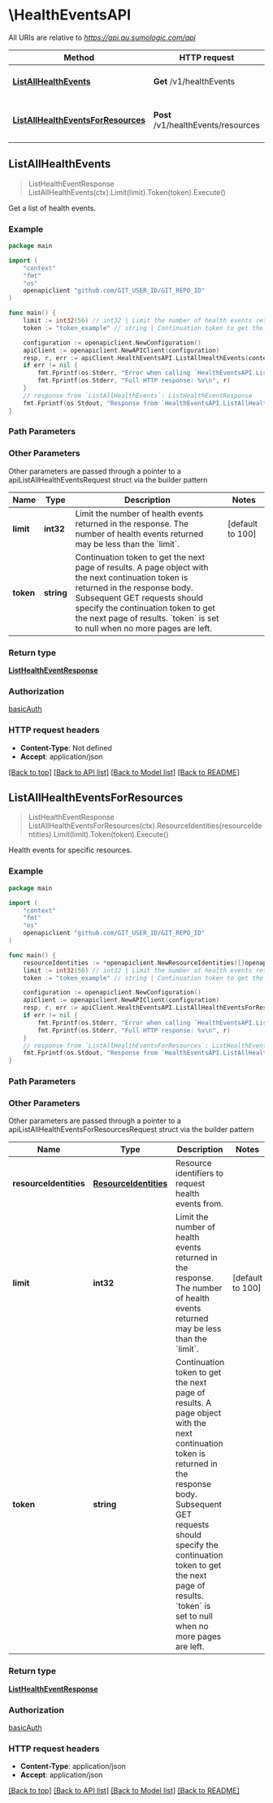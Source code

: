 # \HealthEventsAPI

All URIs are relative to *https://api.au.sumologic.com/api*

Method | HTTP request | Description
------------- | ------------- | -------------
[**ListAllHealthEvents**](HealthEventsAPI.md#ListAllHealthEvents) | **Get** /v1/healthEvents | Get a list of health events.
[**ListAllHealthEventsForResources**](HealthEventsAPI.md#ListAllHealthEventsForResources) | **Post** /v1/healthEvents/resources | Health events for specific resources.



## ListAllHealthEvents

> ListHealthEventResponse ListAllHealthEvents(ctx).Limit(limit).Token(token).Execute()

Get a list of health events.



### Example

```go
package main

import (
	"context"
	"fmt"
	"os"
	openapiclient "github.com/GIT_USER_ID/GIT_REPO_ID"
)

func main() {
	limit := int32(56) // int32 | Limit the number of health events returned in the response. The number of health events returned may be less than the `limit`. (optional) (default to 100)
	token := "token_example" // string | Continuation token to get the next page of results. A page object with the next continuation token is returned in the response body. Subsequent GET requests should specify the continuation token to get the next page of results. `token` is set to null when no more pages are left. (optional)

	configuration := openapiclient.NewConfiguration()
	apiClient := openapiclient.NewAPIClient(configuration)
	resp, r, err := apiClient.HealthEventsAPI.ListAllHealthEvents(context.Background()).Limit(limit).Token(token).Execute()
	if err != nil {
		fmt.Fprintf(os.Stderr, "Error when calling `HealthEventsAPI.ListAllHealthEvents``: %v\n", err)
		fmt.Fprintf(os.Stderr, "Full HTTP response: %v\n", r)
	}
	// response from `ListAllHealthEvents`: ListHealthEventResponse
	fmt.Fprintf(os.Stdout, "Response from `HealthEventsAPI.ListAllHealthEvents`: %v\n", resp)
}
```

### Path Parameters



### Other Parameters

Other parameters are passed through a pointer to a apiListAllHealthEventsRequest struct via the builder pattern


Name | Type | Description  | Notes
------------- | ------------- | ------------- | -------------
 **limit** | **int32** | Limit the number of health events returned in the response. The number of health events returned may be less than the &#x60;limit&#x60;. | [default to 100]
 **token** | **string** | Continuation token to get the next page of results. A page object with the next continuation token is returned in the response body. Subsequent GET requests should specify the continuation token to get the next page of results. &#x60;token&#x60; is set to null when no more pages are left. | 

### Return type

[**ListHealthEventResponse**](ListHealthEventResponse.md)

### Authorization

[basicAuth](../README.md#basicAuth)

### HTTP request headers

- **Content-Type**: Not defined
- **Accept**: application/json

[[Back to top]](#) [[Back to API list]](../README.md#documentation-for-api-endpoints)
[[Back to Model list]](../README.md#documentation-for-models)
[[Back to README]](../README.md)


## ListAllHealthEventsForResources

> ListHealthEventResponse ListAllHealthEventsForResources(ctx).ResourceIdentities(resourceIdentities).Limit(limit).Token(token).Execute()

Health events for specific resources.



### Example

```go
package main

import (
	"context"
	"fmt"
	"os"
	openapiclient "github.com/GIT_USER_ID/GIT_REPO_ID"
)

func main() {
	resourceIdentities := *openapiclient.NewResourceIdentities([]openapiclient.ResourceIdentity{*openapiclient.NewResourceIdentity("C03E086C137F38B4", "Collector")}) // ResourceIdentities | Resource identifiers to request health events from.
	limit := int32(56) // int32 | Limit the number of health events returned in the response. The number of health events returned may be less than the `limit`. (optional) (default to 100)
	token := "token_example" // string | Continuation token to get the next page of results. A page object with the next continuation token is returned in the response body. Subsequent GET requests should specify the continuation token to get the next page of results. `token` is set to null when no more pages are left. (optional)

	configuration := openapiclient.NewConfiguration()
	apiClient := openapiclient.NewAPIClient(configuration)
	resp, r, err := apiClient.HealthEventsAPI.ListAllHealthEventsForResources(context.Background()).ResourceIdentities(resourceIdentities).Limit(limit).Token(token).Execute()
	if err != nil {
		fmt.Fprintf(os.Stderr, "Error when calling `HealthEventsAPI.ListAllHealthEventsForResources``: %v\n", err)
		fmt.Fprintf(os.Stderr, "Full HTTP response: %v\n", r)
	}
	// response from `ListAllHealthEventsForResources`: ListHealthEventResponse
	fmt.Fprintf(os.Stdout, "Response from `HealthEventsAPI.ListAllHealthEventsForResources`: %v\n", resp)
}
```

### Path Parameters



### Other Parameters

Other parameters are passed through a pointer to a apiListAllHealthEventsForResourcesRequest struct via the builder pattern


Name | Type | Description  | Notes
------------- | ------------- | ------------- | -------------
 **resourceIdentities** | [**ResourceIdentities**](ResourceIdentities.md) | Resource identifiers to request health events from. | 
 **limit** | **int32** | Limit the number of health events returned in the response. The number of health events returned may be less than the &#x60;limit&#x60;. | [default to 100]
 **token** | **string** | Continuation token to get the next page of results. A page object with the next continuation token is returned in the response body. Subsequent GET requests should specify the continuation token to get the next page of results. &#x60;token&#x60; is set to null when no more pages are left. | 

### Return type

[**ListHealthEventResponse**](ListHealthEventResponse.md)

### Authorization

[basicAuth](../README.md#basicAuth)

### HTTP request headers

- **Content-Type**: application/json
- **Accept**: application/json

[[Back to top]](#) [[Back to API list]](../README.md#documentation-for-api-endpoints)
[[Back to Model list]](../README.md#documentation-for-models)
[[Back to README]](../README.md)

